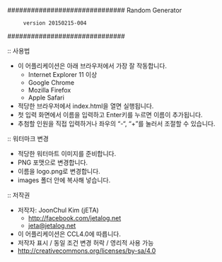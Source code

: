 ##############################
 Random Generator

         version 20150215-004
##############################

:: 사용법
+ 이 어플리케이션은 아래 브라우저에서 가장 잘 작동합니다.
   - Internet Explorer 11 이상
   - Google Chrome
   - Mozilla Firefox
   - Apple Safari
+ 적당한 브라우저에서 index.html을 열면 실행됩니다.
+ 첫 입력 화면에서 이름을 입력하고 Enter키를 누르면 이름이 추가됩니다.
+ 추첨할 인원을 직접 입력하거나 좌우의 “-“, “+”를 눌러서 조절할 수 있습니다.

:: 워터마크 변경
+ 적당한 워터마트 이미지를 준비합니다.
+ PNG 포맷으로 변경합니다.
+ 이름을 logo.png로 변경합니다.
+ images 폴더 안에 복사해 넣습니다.

:: 저작권
+ 저작자: JoonChul Kim (jETA)
   - http://facebook.com/jetalog.net
   - jeta@jetalog.net
+ 이 어플리케이션은 CCL4.0에 따릅니다.
+ 저작자 표시 / 동일 조건 변경 허락 / 영리적 사용 가능
+ http://creativecommons.org/licenses/by-sa/4.0
